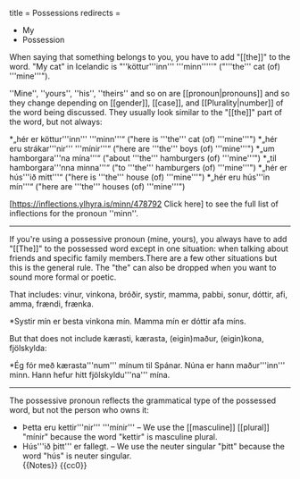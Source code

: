 title = Possessions
redirects =
- My
- Possession
>>>>

<level a1/>

When saying that something belongs to you, you have to add "[[the]]" to the word. "My cat" in Icelandic is "''köttur'''inn''' '''minn'''''" ("'''the''' cat (of) '''mine'''").

''Mine'', ''yours'', ''his'', ''theirs'' and so on are [[pronoun|pronouns]] and so they change depending on [[gender]], [[case]], and [[Plurality|number]] of the word being discussed. They usually look similar to the "[[the]]" part of the word, but not always:

*„hér er köttur'''inn''' '''minn'''“ ("here is '''the''' cat (of) '''mine'''")
*„hér eru strákar'''nir''' '''mínir'''“ ("here are '''the''' boys (of) '''mine'''")
*„um hamborgara'''na mína'''“ ("about '''the''' hamburgers (of) '''mine'''")
*„til hamborgara'''nna minna'''“ ("to '''the''' hamburgers (of) '''mine'''")
*„hér er hús'''ið mitt'''“ ("here is '''the''' house (of) '''mine'''")
*„hér eru hús'''in mín'''“ ("here are '''the''' houses (of) '''mine'''")

[https://inflections.ylhyra.is/minn/478792 Click here] to see the full list of inflections for the pronoun ''minn''.
***


If you're using a possessive pronoun (mine, yours), you always have to add "[[The]]" to the possessed word except in one situation: when talking about friends and specific family members.<ref>There are a few other situations but this is the general rule. The "the" can also be dropped when you want to sound more formal or poetic. </ref>

That includes: vinur, vinkona, bróðir, systir, mamma, pabbi, sonur, dóttir, afi, amma, frændi, frænka. 

*Systir mín er besta vinkona mín. Mamma mín er dóttir afa míns.

But that does not include kærasti, kærasta, (eigin)maður, (eigin)kona, fjölskylda:

*Ég fór með kærasta'''num''' mínum til Spánar. Núna er hann maður'''inn''' minn. Hann hefur hitt fjölskyldu'''na''' mína.

***

The possessive pronoun reflects the grammatical type of the possessed word, but not the person who owns it:

* Þetta eru kettir'''nir''' '''mínir''' – We use the [[masculine]] [[plural]] "mínir" because the word "kettir" is masculine plural.
* Hús'''ið þitt''' er fallegt. – We use the neuter singular "þitt" because the word "hús" is neuter singular.<br />
{{Notes}}
{{cc0}}